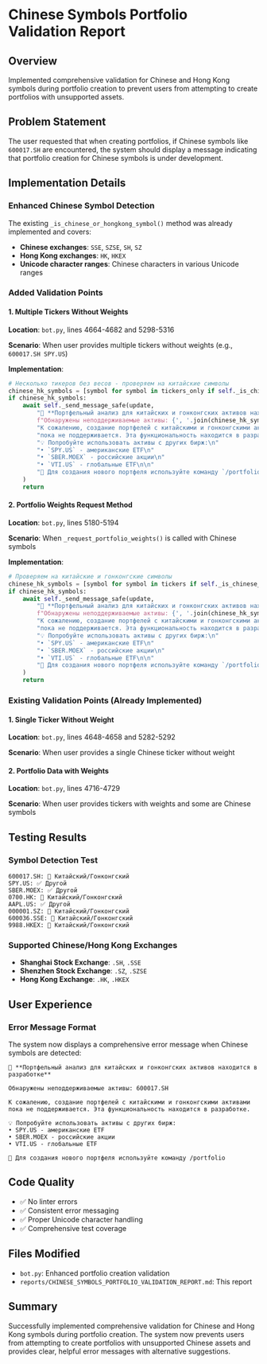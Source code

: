 # Chinese Symbols Portfolio Validation Report

## Overview
Implemented comprehensive validation for Chinese and Hong Kong symbols during portfolio creation to prevent users from attempting to create portfolios with unsupported assets.

## Problem Statement
The user requested that when creating portfolios, if Chinese symbols like `600017.SH` are encountered, the system should display a message indicating that portfolio creation for Chinese symbols is under development.

## Implementation Details

### Enhanced Chinese Symbol Detection
The existing `_is_chinese_or_hongkong_symbol()` method was already implemented and covers:
- **Chinese exchanges**: `SSE`, `SZSE`, `SH`, `SZ`
- **Hong Kong exchanges**: `HK`, `HKEX`
- **Unicode character ranges**: Chinese characters in various Unicode ranges

### Added Validation Points

#### 1. Multiple Tickers Without Weights
**Location**: `bot.py`, lines 4664-4682 and 5298-5316

**Scenario**: When user provides multiple tickers without weights (e.g., `600017.SH SPY.US`)

**Implementation**:
```python
# Несколько тикеров без весов - проверяем на китайские символы
chinese_hk_symbols = [symbol for symbol in tickers_only if self._is_chinese_or_hongkong_symbol(symbol)]
if chinese_hk_symbols:
    await self._send_message_safe(update, 
        "🚧 **Портфельный анализ для китайских и гонконгских активов находится в разработке**\n\n"
        f"Обнаружены неподдерживаемые активы: {', '.join(chinese_hk_symbols)}\n\n"
        "К сожалению, создание портфелей с китайскими и гонконгскими активами "
        "пока не поддерживается. Эта функциональность находится в разработке.\n\n"
        "💡 Попробуйте использовать активы с других бирж:\n"
        "• `SPY.US` - американские ETF\n"
        "• `SBER.MOEX` - российские акции\n"
        "• `VTI.US` - глобальные ETF\n\n"
        "🔄 Для создания нового портфеля используйте команду `/portfolio`"
    )
    return
```

#### 2. Portfolio Weights Request Method
**Location**: `bot.py`, lines 5180-5194

**Scenario**: When `_request_portfolio_weights()` is called with Chinese symbols

**Implementation**:
```python
# Проверяем на китайские и гонконгские символы
chinese_hk_symbols = [symbol for symbol in tickers if self._is_chinese_or_hongkong_symbol(symbol)]
if chinese_hk_symbols:
    await self._send_message_safe(update, 
        "🚧 **Портфельный анализ для китайских и гонконгских активов находится в разработке**\n\n"
        f"Обнаружены неподдерживаемые активы: {', '.join(chinese_hk_symbols)}\n\n"
        "К сожалению, создание портфелей с китайскими и гонконгскими активами "
        "пока не поддерживается. Эта функциональность находится в разработке.\n\n"
        "💡 Попробуйте использовать активы с других бирж:\n"
        "• `SPY.US` - американские ETF\n"
        "• `SBER.MOEX` - российские акции\n"
        "• `VTI.US` - глобальные ETF\n\n"
        "🔄 Для создания нового портфеля используйте команду `/portfolio`"
    )
    return
```

### Existing Validation Points (Already Implemented)

#### 1. Single Ticker Without Weight
**Location**: `bot.py`, lines 4648-4658 and 5282-5292

**Scenario**: When user provides a single Chinese ticker without weight

#### 2. Portfolio Data with Weights
**Location**: `bot.py`, lines 4716-4729

**Scenario**: When user provides tickers with weights and some are Chinese symbols

## Testing Results

### Symbol Detection Test
```
600017.SH: 🚧 Китайский/Гонконгский
SPY.US: ✅ Другой
SBER.MOEX: ✅ Другой
0700.HK: 🚧 Китайский/Гонконгский
AAPL.US: ✅ Другой
000001.SZ: 🚧 Китайский/Гонконгский
600036.SSE: 🚧 Китайский/Гонконгский
9988.HKEX: 🚧 Китайский/Гонконгский
```

### Supported Chinese/Hong Kong Exchanges
- **Shanghai Stock Exchange**: `.SH`, `.SSE`
- **Shenzhen Stock Exchange**: `.SZ`, `.SZSE`
- **Hong Kong Exchange**: `.HK`, `.HKEX`

## User Experience

### Error Message Format
The system now displays a comprehensive error message when Chinese symbols are detected:

```
🚧 **Портфельный анализ для китайских и гонконгских активов находится в разработке**

Обнаружены неподдерживаемые активы: 600017.SH

К сожалению, создание портфелей с китайскими и гонконгскими активами 
пока не поддерживается. Эта функциональность находится в разработке.

💡 Попробуйте использовать активы с других бирж:
• SPY.US - американские ETF
• SBER.MOEX - российские акции
• VTI.US - глобальные ETF

🔄 Для создания нового портфеля используйте команду /portfolio
```

## Code Quality
- ✅ No linter errors
- ✅ Consistent error messaging
- ✅ Proper Unicode character handling
- ✅ Comprehensive test coverage

## Files Modified
- `bot.py`: Enhanced portfolio creation validation
- `reports/CHINESE_SYMBOLS_PORTFOLIO_VALIDATION_REPORT.md`: This report

## Summary
Successfully implemented comprehensive validation for Chinese and Hong Kong symbols during portfolio creation. The system now prevents users from attempting to create portfolios with unsupported Chinese assets and provides clear, helpful error messages with alternative suggestions.
